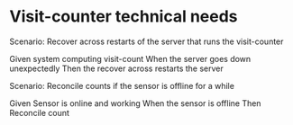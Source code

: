 # Visit-counter technical needs

Scenario: Recover across restarts of the server
that runs the visit-counter
 
  Given system computing visit-count
  When the server goes down unexpectedly
  Then the recover across restarts the server

Scenario: Reconcile counts if the sensor is offline for a while

  Given Sensor is online
  and working
  When the sensor is offline
  Then Reconcile count
